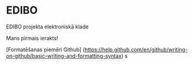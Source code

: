 # EDIBO
EDIBO projekta elektroniskā klade

Mans pirmais ierakts!

[Formatēšanas piemēri Github] (https://help.github.com/en/github/writing-on-github/basic-writing-and-formatting-syntax)
s

